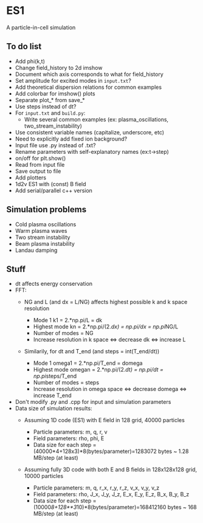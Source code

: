 # ES1A particle-in-cell simulation## To do list - Add phi(k,t)- Change field_history to 2d imshow- Document which axis corresponds to what for field_history- Set amplitude for excited modes in `input.txt`?- Add theoretical dispersion relations for common examples- Add colorbar for imshow() plots- Separate plot_* from save_*- Use steps instead of dt?- For `input.txt` and `build.py`:    - Write several common examples (ex: plasma_oscillations, two_stream_instability)- Use consistent variable names (capitalize, underscore, etc)- Need to explicitly add fixed ion background?- Input file use .py instead of .txt?- Rename parameters with self-explanatory names (ex:t->step)- on/off for plt.show()- Read from input file - Save output to file- Add plotters- 1d2v ES1 with (const) B field- Add serial/parallel c++ version## Simulation problems- Cold plasma oscillations- Warm plasma waves- Two stream instability- Beam plasma instability- Landau damping## Stuff- dt affects energy conservation- FFT:    - NG and L (and dx = L/NG) affects highest possible k and k space resolution        - Mode 1 k1 = 2.*np.pi/L = dk        - Highest mode kn = 2.*np.pi/(2.*dx) = np.pi/dx = np.pi*NG/L        - Number of modes = NG        - Increase resolution in k space <=> decrease dk <=> increase L        - Similarily, for dt and T_end (and steps = int(T_end/dt))         - Mode 1 omega1 = 2.*np.pi/T_end = domega        - Highest mode omegan = 2.*np.pi/(2.*dt) = np.pi/dt = np.pi*steps/T_end        - Number of modes = steps        - Increase resolution in omega space <=> decrease domega <=> increase T_end- Don't modify .py and .cpp for input and simulation parameters- Data size of simulation results:    - Assuming 1D code (ES1) with E field in 128 grid, 40000 particles        - Particle parameters: m, q, r, v        - Field parameters: rho, phi, E        - Data size for each step = (40000*4+128x3)*8(bytes/parameter)=1283072 bytes ~ 1.28 MB/step (at least)        - Assuming fully 3D code with both E and B fields in 128x128x128 grid, 10000 particles        - Particle parameters: m, q, r_x, r_y, r_z, v_x, v_y, v_z        - Field parameters: rho, J_x, J_y, J_z, E_x, E_y, E_z, B_x, B_y, B_z        - Data size for each step = (10000*8+128**3*10)*8(bytes/parameter)=168412160 bytes ~ 168 MB/step (at least)